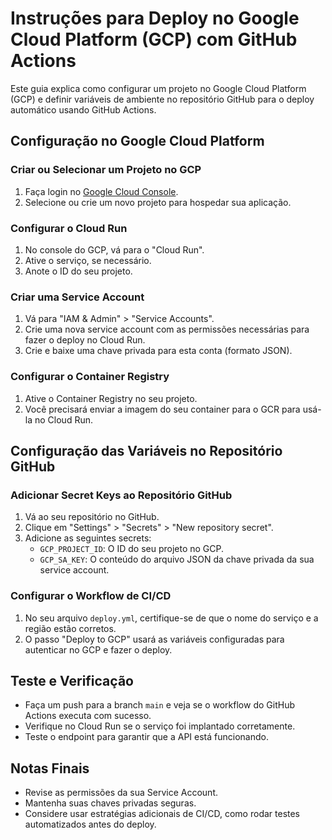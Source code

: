 
# Instruções para Deploy no Google Cloud Platform (GCP) com GitHub Actions

Este guia explica como configurar um projeto no Google Cloud Platform (GCP) e definir variáveis de ambiente no repositório GitHub para o deploy automático usando GitHub Actions.

## Configuração no Google Cloud Platform

### Criar ou Selecionar um Projeto no GCP
1. Faça login no [Google Cloud Console](https://console.cloud.google.com/).
2. Selecione ou crie um novo projeto para hospedar sua aplicação.

### Configurar o Cloud Run
1. No console do GCP, vá para o "Cloud Run".
2. Ative o serviço, se necessário.
3. Anote o ID do seu projeto.

### Criar uma Service Account
1. Vá para "IAM & Admin" > "Service Accounts".
2. Crie uma nova service account com as permissões necessárias para fazer o deploy no Cloud Run.
3. Crie e baixe uma chave privada para esta conta (formato JSON).

### Configurar o Container Registry
1. Ative o Container Registry no seu projeto.
2. Você precisará enviar a imagem do seu container para o GCR para usá-la no Cloud Run.

## Configuração das Variáveis no Repositório GitHub

### Adicionar Secret Keys ao Repositório GitHub
1. Vá ao seu repositório no GitHub.
2. Clique em "Settings" > "Secrets" > "New repository secret".
3. Adicione as seguintes secrets:
   - `GCP_PROJECT_ID`: O ID do seu projeto no GCP.
   - `GCP_SA_KEY`: O conteúdo do arquivo JSON da chave privada da sua service account.

### Configurar o Workflow de CI/CD
1. No seu arquivo `deploy.yml`, certifique-se de que o nome do serviço e a região estão corretos.
2. O passo "Deploy to GCP" usará as variáveis configuradas para autenticar no GCP e fazer o deploy.

## Teste e Verificação
- Faça um push para a branch `main` e veja se o workflow do GitHub Actions executa com sucesso.
- Verifique no Cloud Run se o serviço foi implantado corretamente.
- Teste o endpoint para garantir que a API está funcionando.

## Notas Finais
- Revise as permissões da sua Service Account.
- Mantenha suas chaves privadas seguras.
- Considere usar estratégias adicionais de CI/CD, como rodar testes automatizados antes do deploy.
